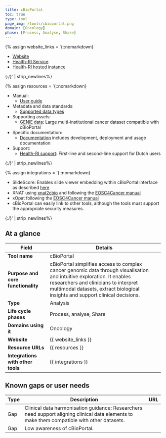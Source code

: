 ```yaml
---
title: cBioPortal
toc: true
type: tool
page_img: /tools/cbioportal.png
domain: [Oncology]
phase: [Process, Analyse, Share]
---
```


[//]: # (Website links)

{% assign website_links = '{::nomarkdown}
<ul>
    <li>
        <a href="https://www.cbioportal.org">Website</a>
    </li>
    <li>
        <a href="https://www.healthdata.nl/en/services/health-ri-cbioportal">Health-RI Service</a>
    </li>
    <li>
        <a href="https://cbioportal.health-ri.nl/">Health-RI hosted instance</a>
</li>
</ul>
{:/}' | strip_newlines%}

[//]: # (// Resource URLs)

{% assign resources = '{::nomarkdown}
<ul>
    <li>
        Manual:
        <ul><li><a href="https://docs.cbioportal.org/user-guide/">User guide</a></li></ul>
    </li>
    <li>
        Metadata and data standards:
        <ul><li><a href="https://docs.cbioportal.org/supported-data-types/">Supported data types</a></li></ul>
    </li>
    <li>
        Supporting assets:
        <ul><li><a href="https://docs.cbioportal.org/supported-data-types/">GENIE data</a>: Large multi-institutional cancer dataset compatible with cBioPortal</li></ul>
    </li>
    <li>
        Specific documentation:
        <ul><li><a href="https://docs.cbioportal.org/">Documentation</a> includes development, deployment and usage documentation</li></ul>
    </li>
    <li>
        Support:
        <ul><li><a href="https://www.health-ri.nl/en/health-ri-service-desk/">Health-RI support</a>: First-line and second-line support for Dutch users</li></ul>
    </li>
</ul>
{:/}' | strip_newlines%}

[//]: # (// Integraitons)

{% assign integrations = '{::nomarkdown}
<ul>
    <li>
        SlideScore: Enables slide viewer embedding within cBioPortal interface as described <a href="https://www.slidescore.com/news/a/031_cbioportal">here</a>
    </li>
    <li>
        XNAT using <a href="https://gitlab.com/radiology/infrastructure/utils/xnat2cbio">xnat2cbio</a> and following the <a href="https://zenodo.org/records/14900295">EOSC4Cancer manual</a>
    </li>
    <li>
        xOpat following the <a href="https://zenodo.org/records/14900295">EOSC4Cancer manual</a>
    </li>
    <li>
        cBioPortal can easily link to other tools, although the tools must support the appropriate security measures. 
    </li>
</ul>
{:/}' | strip_newlines%}

## At a glance

| Field | Details                                                                                                                                                                                                                                          |
|-------|--------------------------------------------------------------------------------------------------------------------------------------------------------------------------------------------------------------------------------------------------|
| **Tool name** | cBioPortal                                                                                                                                                                                                                                       |
| **Purpose and core functionality** | cBioPortal simplifies access to complex cancer genomic data through visualisation and intuitive exploration. It enables researchers and clinicians to interpret multimodal datasets, extract biological insights and support clinical decisions. |
| **Type** | Analysis                                                                                                                                                                                                                                         |
| **Life cycle phases** | Process, analyse, Share                                                                                                                                                                                                                          |
| **Domains using it** | Oncology                                                                                                                                                                                                                                         |
| **Website** | {{ website_links }}                                                                                                                                                                                                                              |   
| **Resource URLs** | {{ resources }}                                                                                                                                                                                                                                  |  
| **Integrations with other tools** | {{ integrations }}                                                                                                                                                                                                                          |
                                                                                                                                                                                                                                                               
## Known gaps or user needs

| Type | Description                                                                                                                                | URL                                                                                                                                                                                                                                    |                                                                                                                                                                                                                                         
|------|------------|--------------------------------------------------------------------------------------------------------|
| Gap  | Clinical data harmonisation guidance: Researchers need support aligning clinical data elements to make them compatible with other datasets. |
| Gap  | Low awareness of cBioPortal. |
